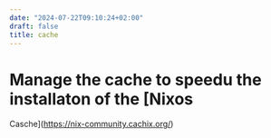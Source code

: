 ```yaml
---
date: "2024-07-22T09:10:24+02:00"
draft: false
title: cache
---
```


# Manage the cache to speedu the installaton of the [Nixos
Casche](https://nix-community.cachix.org/)
